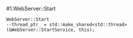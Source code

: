 #1.WebServer::Start

```
WebServer::Start
--thread_ptr_ = std::make_shared<std::thread>(&WebServer::StartService, this);
```